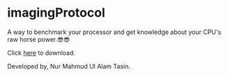 # imagingProtocol
A way to benchmark your processor and get knowledge about your CPU's raw horse power.😎😎

Click <a href="https://github.com/NurTasin/imagingProtocol/archive/main.zip">here</a> to download.

Developed by,
      Nur Mahmud Ul Alam Tasin.
